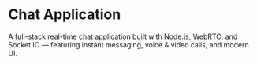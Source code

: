 # Chat Application
A full-stack real-time chat application built with Node.js, WebRTC, and Socket.IO — featuring instant messaging, voice & video calls, and modern UI.
